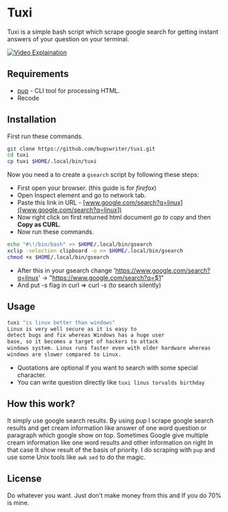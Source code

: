 # Tuxi

Tuxi is a simple bash script which scrape google search for getting instant answers of your question on your terminal.

[![Video Explaination](https://i.ibb.co/b2F5q0Z/tuxi-1.png)](https://www.youtube.com/watch?v=EtwWvMa8muU)

## Requirements
* [pup](https://github.com/ericchiang/pup) - CLI tool for processing HTML.
* Recode

## Installation
First run these commands.
```bash
git clone https://github.com/bugswriter/tuxi.git
cd tuxi
cp tuxi $HOME/.local/bin/tuxi
```
Now you need a to create a `gsearch` script by following these steps:
* First open your browser. (this guide is for *firefox*)
* Open Inspect element and go to network tab.
* Paste this link in URL - [www.google.com/search?q=linux]([www.google.com/search?q=linux])
* Now right click on first returned html document *go to copy* and then **Copy as CURL**.
* Now run these commands.

```bash
echo "#\!/bin/bash" >> $HOME/.local/bin/gsearch
xclip -selection clipboard -o >> $HOME/.local/bin/gsearch
chmod +x $HOME/.local/bin/gsearch
```
* After this in your gsearch change 'https://www.google.com/search?q=linux' -> "https://www.google.com/search?q=$1"
* And put -s flag in curl => curl -s (to search silently)

## Usage

```bash
tuxi "is linux better than windows"
Linux is very well secure as it is easy to
detect bugs and fix whereas Windows has a huge user
base, so it becomes a target of hackers to attack
windows system. Linux runs faster even with older hardware whereas
windows are slower compared to Linux.
```
* Quotations are optional if you want to search with some special character.
* You can write question directly like `tuxi linus torvalds birthday`

## How this work?
It simply use google search results.
By using pup I scrape google search results and get cream information like answer of one word question or paragraph which google show on top.
Sometimes Google give multiple cream information like one word results and other information on right In that case It show result of the basis of priority.
I do scraping with `pup` and use some Unix tools like `awk` `sed` to do the magic.

## License
Do whatever you want. Just don't make money from this and If you do 70% is mine.
